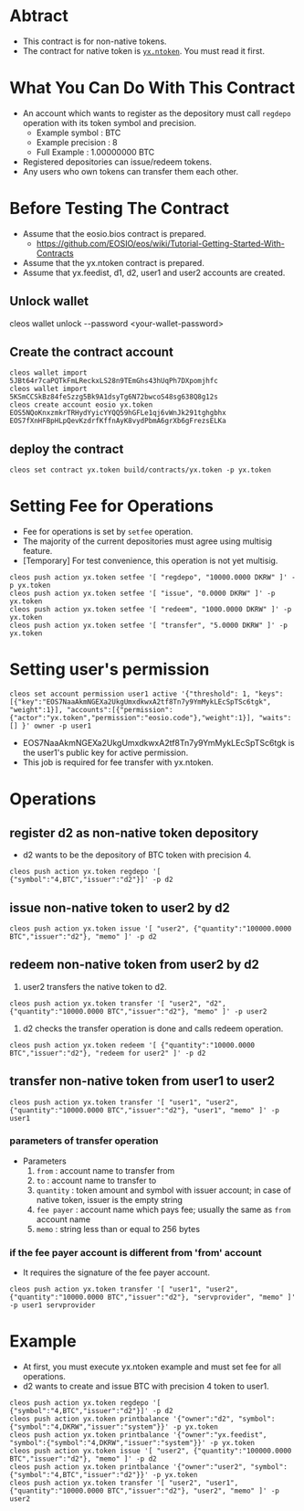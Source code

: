 # Abtract
* This contract is for non-native tokens.
* The contract for native token is [`yx.ntoken`](contracts/yx.ntoken/README.md). You must read it first.

# What You Can Do With This Contract
* An account which wants to register as the depository must call `regdepo` operation with its token symbol and precision.
   * Example symbol : BTC
   * Example precision : 8
   * Full Example : 1.00000000 BTC
* Registered depositories can issue/redeem tokens.
* Any users who own tokens can transfer them each other.

# Before Testing The Contract
* Assume that the eosio.bios contract is prepared.
   * https://github.com/EOSIO/eos/wiki/Tutorial-Getting-Started-With-Contracts
* Assume that the yx.ntoken contract is prepared.
* Assume that yx.feedist, d1, d2, user1 and user2 accounts are created.

## Unlock wallet
cleos wallet unlock --password \<your-wallet-password\>

## Create the contract account
```
cleos wallet import 5JBt64r7caPQTkFmLReckxLS28n9TEmGhs43hUqPh7DXpomjhfc
cleos wallet import 5KSmCCSkBz84feSzzg5Bk9A1dsyTg6N72bwcoS48sg638Q8g12s
cleos create account eosio yx.token EOS5NQoKnxzmkrTRHydYyicYYQQ59hGFLe1qj6vWnJk291tghgbhx EOS7fXnHFBpHLpQevKzdrfKffnAyK8vydPbmA6grXb6gFrezsELKa
```

## deploy the contract
`cleos set contract yx.token build/contracts/yx.token -p yx.token`

# Setting Fee for Operations
* Fee for operations is set by `setfee` operation.
* The majority of the current depositories must agree using multisig feature.
* [Temporary] For test convenience, this operation is not yet multisig.
```
cleos push action yx.token setfee '[ "regdepo", "10000.0000 DKRW" ]' -p yx.token
cleos push action yx.token setfee '[ "issue", "0.0000 DKRW" ]' -p yx.token
cleos push action yx.token setfee '[ "redeem", "1000.0000 DKRW" ]' -p yx.token
cleos push action yx.token setfee '[ "transfer", "5.0000 DKRW" ]' -p yx.token
```

# Setting user's permission
```
cleos set account permission user1 active '{"threshold": 1, "keys":[{"key":"EOS7NaaAkmNGEXa2UkgUmxdkwxA2tf8Tn7y9YmMykLEcSpTSc6tgk", "weight":1}], "accounts":[{"permission":{"actor":"yx.token","permission":"eosio.code"},"weight":1}], "waits":[] }' owner -p user1
```
* EOS7NaaAkmNGEXa2UkgUmxdkwxA2tf8Tn7y9YmMykLEcSpTSc6tgk is the user1's public key for active permission.
* This job is required for fee transfer with yx.ntoken.

# Operations

## register d2 as non-native token depository
* d2 wants to be the depository of BTC token with precision 4.
```
cleos push action yx.token regdepo '[ {"symbol":"4,BTC","issuer":"d2"}]' -p d2
```

## issue non-native token to user2 by d2
```
cleos push action yx.token issue '[ "user2", {"quantity":"100000.0000 BTC","issuer":"d2"}, "memo" ]' -p d2
```

## redeem non-native token from user2 by d2
1. user2 transfers the native token to d2.
```
cleos push action yx.token transfer '[ "user2", "d2", {"quantity":"10000.0000 BTC","issuer":"d2"}, "memo" ]' -p user2
```
1. d2 checks the transfer operation is done and calls redeem operation.
```
cleos push action yx.token redeem '[ {"quantity":"10000.0000 BTC","issuer":"d2"}, "redeem for user2" ]' -p d2
```

## transfer non-native token from user1 to user2
```
cleos push action yx.token transfer '[ "user1", "user2", {"quantity":"10000.0000 BTC","issuer":"d2"}, "user1", "memo" ]' -p user1
```
### parameters of transfer operation
* Parameters
   1. `from` : account name to transfer from
   1. `to` : account name to transfer to
   1. `quantity` : token amount and symbol with issuer account; in case of native token, issuer is the empty string
   1. `fee payer` : account name which pays fee; usually the same as `from` account name
   1. `memo` : string less than or equal to 256 bytes

### if the fee payer account is different from 'from' account
* It requires the signature of the fee payer account.
```
cleos push action yx.token transfer '[ "user1", "user2", {"quantity":"10000.0000 BTC","issuer":"d2"}, "servprovider", "memo" ]' -p user1 servprovider
```

# Example
* At first, you must execute yx.ntoken example and must set fee for all operations.
* d2 wants to create and issue BTC with precision 4 token to user1.

```
cleos push action yx.token regdepo '[ {"symbol":"4,BTC","issuer":"d2"}]' -p d2
cleos push action yx.token printbalance '{"owner":"d2", "symbol":{"symbol":"4,DKRW","issuer":"system"}}' -p yx.token
cleos push action yx.token printbalance '{"owner":"yx.feedist", "symbol":{"symbol":"4,DKRW","issuer":"system"}}' -p yx.token
cleos push action yx.token issue '[ "user2", {"quantity":"100000.0000 BTC","issuer":"d2"}, "memo" ]' -p d2
cleos push action yx.token printbalance '{"owner":"user2", "symbol":{"symbol":"4,BTC","issuer":"d2"}}' -p yx.token
cleos push action yx.token transfer '[ "user2", "user1", {"quantity":"10000.0000 BTC","issuer":"d2"}, "user2", "memo" ]' -p user2
```